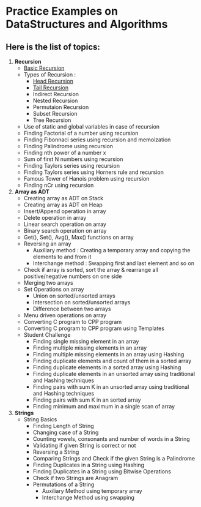 # Practice Examples on DataStructures and Algorithms

## Here is the list of topics:

1. **Recursion**
     - [Basic Recursion](https://github.com/Pranav-Udemy-Courses/Algorithms-DataStructures/blob/master/Recursion/RecursionExample.cpp)
	 - Types of Recursion :
	 	- [Head Recursion](https://github.com/Pranav-Udemy-Courses/Algorithms-DataStructures/blob/master/Recursion/RecursionExample.cpp)
		- [Tail Recursion](https://github.com/Pranav-Udemy-Courses/Algorithms-DataStructures/blob/master/Recursion/RecursionExample.cpp)
		- Indirect Recursion
		- Nested Recursion
		- Permutaion Recursion
		- Subset Recursion
		- Tree Recursion
	 - Use of static and global variables in case of recursion
     - Finding Factorial of a number using recursion
	 - Finding Fibonnaci series using recursion and memoization
	 - Finding Palindrome using recursion
	 - Finding nth power of a number x
	 - Sum of first N numbers using recursion
	 - Finding Taylors series using recursion
	 - Finding Taylors series using Horners rule and recursion
	 - Famous Tower of Hanois problem using recursion
	 - Finding nCr using recursion
2. **Array as ADT**
     - Creating array as ADT on Stack
     - Creating array as ADT on Heap
     - Insert/Append operation in array
     - Delete operation in array
     - Linear search operation on array
     - Binary search operation on array
     - Get(), Set(), Avg(), Max() functions on array
     - Reversing an array
     	- Auxiliary method : Creating a temporary array and copying the elements to and from it
		- Interchange method : Swapping first and last element and so on
     - Check if array is sorted, sort the array & rearrange all positive/negative numbers on one side
     - Merging two arrays
     - Set Operations on array
     	- Union on sorted/unsorted arrays
		- Intersection on sorted/unsorted arrays
		- Difference between two arrays
     - Menu driven operations on array
     - Converting C program to CPP program
     - Converting C program to CPP program using Templates
     - Student Challenge
     	- Finding single missing element in an array
		- Finding multiple missing elements in an array
		- Finding multiple missing elements in an array using Hashing
		- Finding duplicate elements and count of them in a sorted array
		- Finding duplicate elements in a sorted array using Hashing
		- Finding duplicate elements in an unsorted array using traditional and Hashing techniques
		- Finding pairs with sum K in an unsorted array using traditional and Hashing techniques
		- Finding pairs with sum K in an sorted array
		- Finding minimum and maximum in a single scan of array
3. **Strings**
     - String Basics
        - Finding Length of String
		- Changing case of a String
		- Counting vowels, consonants and number of words in a String
		- Validating if given String is correct or not
		- Reversing a String
		- Comparing Strings and Check if the given String is a Palindrome
		- Finding Duplicates in a String using Hashing
		- Finding Duplicates in a String using Bitwise Operations
		- Check if two Strings are Anagram
		- Permutations of a String
			- Auxiliary Method using temporary array
			- Interchange Method using swapping
		
	 
	 
